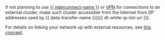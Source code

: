 
If not planning to use [{{ interconnect-name }}](../../interconnect/concepts/index.md) or [VPN](https://en.wikipedia.org/wiki/Virtual_private_network) for connections to an external cluster, make such cluster accessible from the Internet from [IP addresses used by {{ data-transfer-name }}]({{ dt-white-ip-list-uri }}).

For details on linking your network up with external resources, see [this concept](../../data-transfer/concepts/network.md#source-external).

